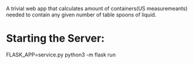 A trivial web app that calculates amount of containers(US measuremeants) needed to contain any given number of table spoons of liquid. 

# Starting the Server:



FLASK_APP=service.py python3 -m flask run
